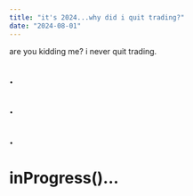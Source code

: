 ```yaml
---
title: "it's 2024...why did i quit trading?"
date: "2024-08-01"
---
```


are you kidding me? i never quit trading.

<!--
But a part of me kind of wanted a change. I've been trading almost everyday since the end of high school until i was 25. to put into perspective that's almost 30% of my life.

I loved what i did. I still remember the days when i would leave Fremd to go to HArperto access their desktops. I envy those who start now since the idea of paper trading softwares and free commission platforms like robinhood didn't exist until maybe a few years after i started.

youtube? fintwit? AI anaylsi?

forget about it

Since the grind was real, it was only a matter of time that I realized i had two options. 1) persevere or 2) get a mentor

since i was in high school, i dind't have a metnor so perseverer it was. But onto Northwetsern, i've met more people and when our'e a profitable trader at a very young age, you catch eyes. I've gotten to know 100's of people through my passion just by teaching and venturing with others and so did my knowledgei n the markets.

anyways back to the story... so why did i want a change?

well i did many things in college and after. i worked for 2 funds, i made my own fund, and i even had a clientelle of over 750 people all within the same job of trading/ivnesting. even though the markets grew, i wasn't sure if the people grew.

you see, part of the reason i wanted a change was not because of hte nature of the business but the nature of people. Passion was all around me in northwetsern but since covid, i had a difficult time seeing it within others. part of hte reaosn trading works the way it does is because it's systemaitcal but sometimes intuiton plays a lot into it. unforutnaely, we live in a misinformed culture where vierwerships matter more than actual knowledge of dynamic markets, resulting in poor qualtiy educaiton.

Dont' get me wrong, many are great traders but i think people are now motivated differently -->

## .

## .

## .

# inProgress()...
